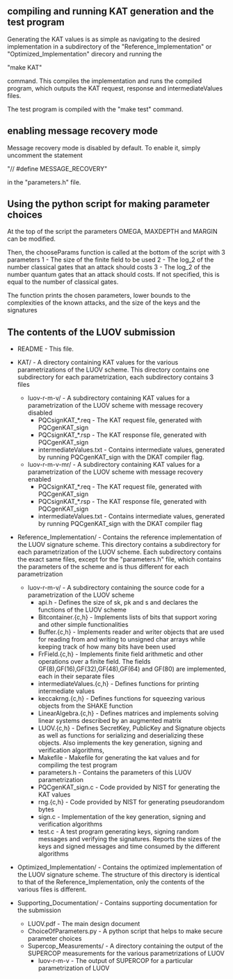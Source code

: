 ## compiling and running KAT generation and the test program

Generating the KAT values is as simple as navigating to the desired implementation in a subdirectory of 
the "Reference_Implementation" or "Optimized_Implementation" direcory and running the

"make KAT" 

command. This compiles the implementation and runs the compiled program, which outputs the KAT request,
response and intermediateValues files.

The test program is compiled with the "make test" command.

## enabling message recovery mode 

Message recovery mode is disabled by default. To enable it, simply uncomment the statement 

"// #define MESSAGE_RECOVERY"

in the "parameters.h" file.

## Using the python script for making parameter choices 

At the top of the script the parameters OMEGA, MAXDEPTH and MARGIN can be modified. 

Then, the chooseParams function is called at the bottom of the script with 3 parameters
1 - The size of the finite field to be used
2 - The log_2 of the number classical gates that an attack should costs
3 - The log_2 of the number quantum gates that an attack should costs. 
    If not specified, this is equal to the number of classical gates.

The function prints the chosen parameters, lower bounds to the complexities of the known attacks,
and the size of the keys and the signatures

## The contents of the LUOV submission

* README 	- This file.


* KAT/			- A directory containing KAT values for the various parametrizations of the LUOV scheme. This directory contains one subdirectory for each parametrization, each subdirectory contains 3 files
    * luov-r-m-v/	- A subdirectory containing KAT values for a parametrization of the LUOV scheme with message recovery disabled
    	* PQCsignKAT_*.req       	- The KAT request file, generated with PQCgenKAT_sign
        * PQCsignKAT_*.rsp      	- The KAT response file, generated with PQCgenKAT_sign
        * intermediateValues.txt 	- Contains intermediate values, generated by running PQCgenKAT_sign with the DKAT compiler flag.
    * luov-r-m-v-mr/	- A subdirectory containing KAT values for a parametrization of the LUOV scheme with message recovery enabled
        * PQCsignKAT_*.req       	- The KAT request file, generated with PQCgenKAT_sign
        * PQCsignKAT_*.rsp      	- The KAT response file, generated with PQCgenKAT_sign
        * intermediateValues.txt 	- Contains intermediate values, generated by running PQCgenKAT_sign with the DKAT compiler flag
* Reference_Implementation/ 	- Contains the reference implementation of the LUOV signature scheme. This directory contains a subdirectory for each parametrization of the LUOV scheme. Each subdirectory contains the exact same files, except for the "parameters.h" file, which contains the parameters of the scheme and is thus different for each parametrization
    * luov-r-m-v/		- A subdirectory containing the source code for a parametrization of the LUOV scheme
        * api.h 			- Defines the size of sk, pk and s and declares the functions of the LUOV scheme
        * Bitcontainer.{c,h}		- Implements lists of bits that support xoring and other simple functionalities
        * Buffer.{c,h}		        - Implements reader and writer objects that are used for reading from and writing to unsigned char arrays while keeping track of how many bits have been used
        * FrField.{c,h} 		- Implements finite field arithmetic and other operations over a finite field. The fields GF(8),GF(16),GF(32),GF(48),GF(64) and GF(80) are implemented, each in their separate files
        * intermediateValues.{c,h}	- Defines functions for printing intermediate values
        * keccakrng.{c,h}		- Defines functions for squeezing various objects from the SHAKE function
        * LinearAlgebra.{c,h}		- Defines matrices and implements solving linear systems described by an augmented matrix
        * LUOV.{c,h} 			- Defines SecretKey, PublicKey and Signature objects as well as functions for serializing and deserializing these objects. Also implements the key generation, signing and verification algorithms, 
        * Makefile 			- Makefile for generating the kat values and for compilimg the test program
        * parameters.h	       	        - Contains the parameters of this LUOV parametrization
        * PQCgenKAT_sign.c		- Code provided by NIST for generating the KAT values
        * rng.{c,h}			- Code provided by NIST for generating pseudorandom bytes
        * sign.c 			- Implementation of the key generation, signing and verification algorithms
        * test.c			- A test program generating keys, signing random messages and verifying the signatures. Reports the sizes of the keys and signed messages and time consumed by the different algorithms 

* Optimized_Implementation/ 	- Contains the optimized implementation of the LUOV signature scheme. The structure of this directory is identical to that of the Reference_Implementation, only the contents of the various files is different.

* Supporting_Documentation/	- Contains supporting documentation for the submission
    * LUOV.pdf			- The main design document
    * ChoiceOfParameters.py 	- A python script that helps to make secure parameter choices
    * Supercop_Measurements/ 	- A directory containing the output of the SUPERCOP measurements for the various parametrizations of LUOV 
        * luov-r-m-v		- The output of SUPERCOP for a particular parametrization of LUOV
